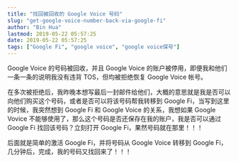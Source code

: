 ```yaml
---
title: "找回被回收的 Google Voice 号码"
slug: "get-google-voice-number-back-via-google-fi"
author: "Bin Hua"
lastmod: 2019-05-22 05:57:25
date: 2019-05-22 05:57:25
tags: ["Google Fi", "google voice", "google voice保号"]
---
```


Google Voice 的号码被回收，并且 Google Voice 的账户被停用，即便我和他们一条一条的说明我没有违背 TOS，但均被拒绝恢复 Google Voice 帐号。

在多次被拒绝后，我昨晚本想写最后一封邮件给他们，大概的意思就是我是否可以向他们购买这个号码，或者是否可以将该号码帮我转移到 Google Fi，当写到这里的时候，我突然想到 Google Fi 和 Google Voice 的关系，我想如果 Google Vovice 不能够使用了，那么这个号码是否还保存在我的账户，我是否可以通过 Google Fi 找回该号码？立刻打开 Google Fi，果然号码就在那里！！！

后面就是简单的激活 Google Fi，并将号码从 Google Voice 转移到 Google Fi， 几分钟后，完成，我的号码又找回来了！！！

